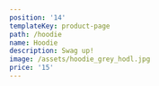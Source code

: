```yaml
---
position: '14'
templateKey: product-page
path: /hoodie
name: Hoodie
description: Swag up!
image: /assets/hoodie_grey_hodl.jpg
price: '15'
---
```


